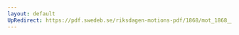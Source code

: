 ```yaml
---
layout: default
UpRedirect: https://pdf.swedeb.se/riksdagen-motions-pdf/1868/mot_1868__ak__00190/mot_1868__ak__00190_001.pdf
---
```

